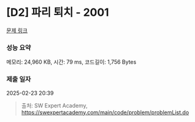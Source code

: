 # [D2] 파리 퇴치 - 2001 

[문제 링크](https://swexpertacademy.com/main/code/problem/problemDetail.do?contestProbId=AV5PzOCKAigDFAUq) 

### 성능 요약

메모리: 24,960 KB, 시간: 79 ms, 코드길이: 1,756 Bytes

### 제출 일자

2025-02-23 20:39



> 출처: SW Expert Academy, https://swexpertacademy.com/main/code/problem/problemList.do